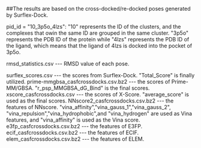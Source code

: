 ##The results are based on the cross-docked/re-docked poses generated by Surflex-Dock.

pid_id = "10_3p5o_4lzs": "10" represents the ID of the clusters, and the complexes that owin the same ID are grouped in the same cluster.
						"3p5o" represents the PDB ID of the protein while "4lzs" represents the PDB ID of the ligand, which means that
						 the ligand of 4lzs is docked into the pocket of 3p5o.
						

rmsd_statistics.csv            				  ---  RMSD value of each pose.

surflex_scores.csv                            ---  the scores from Surflex-Dock. "Total_Score" is finally utilized.
prime-mmgbsa_casfcrossdocks.csv.bz2           ---  the scores of Prime-MM/GBSA.   "r_psp_MMGBSA_dG_Bind" is the final scores.
xscore_casfcrossdocks.csv                     ---  the scores of X-Score.   "average_score" is used as the final scores.
NNscore2_casfcrossdocks.csv.bz2               ---  the features of NNscore.   "vina_affinity","vina_gauss_1","vina_gauss_2",
											  "vina_repulsion","vina_hydrophobic",and "vina_hydrogen" are used as Vina features, and
											  "vina_affinity" is used as the Vina score. 
e3fp_casfcrossdocks.csv.bz2                    ---  the features of E3FP.
ecif_casfcrossdocks.csv.bz2                    ---  the features of ECIF.
elem_casfcrossdocks.csv.bz2                    ---  the features of ELEM.



